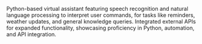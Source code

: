 Python-based virtual assistant featuring speech recognition and natural language processing to interpret user commands, for tasks like reminders, weather updates, and general knowledge queries. Integrated external APIs for expanded functionality, showcasing proficiency in Python, automation, and API integration.
